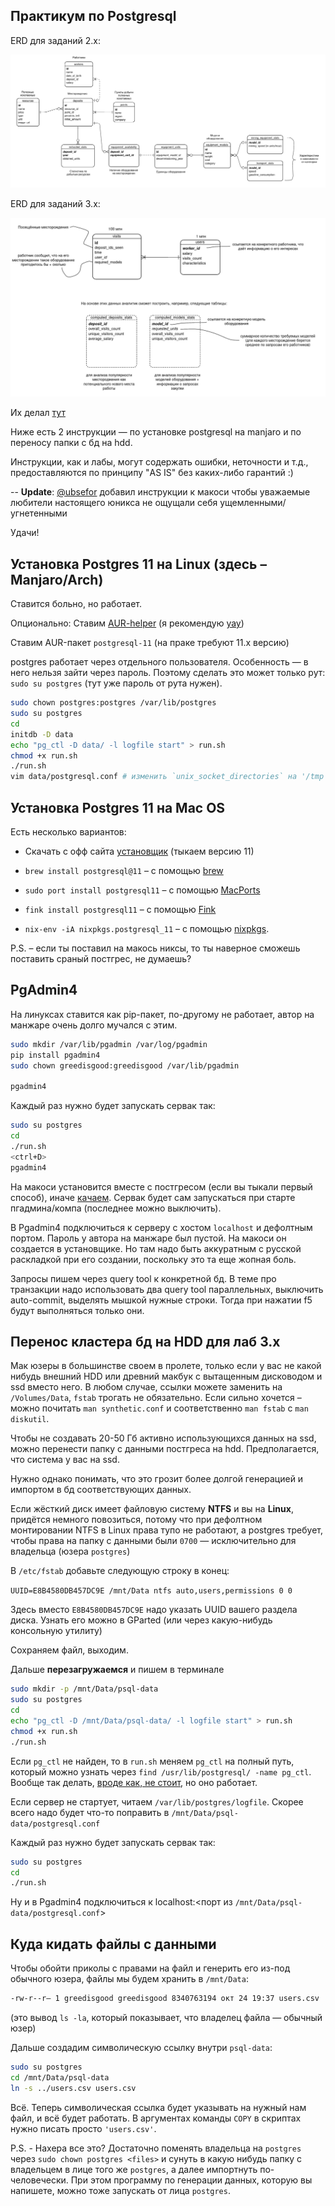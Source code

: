 ## Практикум по Postgresql

ERD для заданий 2.x:

![2-1](2-1/2_1.png)

ERD для заданий 3.x:

![3-1](3-1/3_1.png)

Их делал [тут](https://online.visual-paradigm.com/diagrams/templates/entity-relationship-diagram/notations-for-traditional-erd/)

Ниже есть 2 инструкции — по установке postgresql на manjaro и по переносу папки с бд на hdd. 

Инструкции, как и лабы, могут содержать ошибки, неточности и т.д., предоставляются по принципу "AS IS" без каких-либо гарантий :)

-- **Update**: [@ubsefor](https://github.com/ubsefor) добавил инструкции к макоси чтобы уважаемые любители настоящего юникса не ощущали себя ущемленными/угнетенными

Удачи! 

## Установка Postgres 11 на Linux (здесь – Manjaro/Arch)
Ставится больно,  но работает. 

Опционально: Ставим [AUR-helper](https://wiki.archlinux.org/title/AUR_helpers) (я рекомендую [yay](https://aur.archlinux.org/packages/yay/))

Ставим AUR-пакет `postgresql-11` (на праке требуют 11.x версию)

postgres работает через отдельного пользователя. Особенность — в него нельзя зайти через пароль. Поэтому сделать это может только рут: `sudo su postgres` (тут уже пароль от рута нужен).

```bash
sudo chown postgres:postgres /var/lib/postgres
sudo su postgres
cd
initdb -D data
echo "pg_ctl -D data/ -l logfile start" > run.sh
chmod +x run.sh
./run.sh
vim data/postgresql.conf # изменить `unix_socket_directories` на '/tmp'
```

## Установка Postgres 11 на Mac OS

Есть несколько вариантов:

- Скачать с офф сайта [установщик](https://content-www.enterprisedb.com/downloads/postgres-postgresql-downloads) (тыкаем версию 11)

- ```brew install postgresql@11``` – с помощью [brew](https://brew.sh)

- ```sudo port install postgresql11``` – с помощью [MacPorts](https://www.macports.org)

- ```fink install postgresql11``` – с помощью [Fink](https://www.finkproject.org/index.php?phpLang=ru)

- ```nix-env -iA nixpkgs.postgresql_11``` – с помощью [nixpkgs](https://nixos.org). 

P.S. – если ты поставил на макось никсы, то ты наверное сможешь поставить сраный постгрес, не думаешь?


## PgAdmin4
На линуксах ставится как pip-пакет, по-другому не работает, автор на манжаре очень долго мучался с этим. 
```bash
sudo mkdir /var/lib/pgadmin /var/log/pgadmin
pip install pgadmin4
sudo chown greedisgood:greedisgood /var/lib/pgadmin

pgadmin4
```
Каждый раз нужно будет запускать сервак так:

```bash
sudo su postgres
cd
./run.sh
<ctrl+D>
pgadmin4
```

На макоси установится вместе с постгресом (если вы тыкали первый способ), иначе [качаем](https://www.pgadmin.org/download/pgadmin-4-macos/). Сервак будет сам запускаться при старте пгадмина/компа (последнее можно выключить).

В Pgadmin4 подключиться к серверу с хостом `localhost` и дефолтным портом. Пароль у автора на манжаре был пустой. На макоси он создается в установщике. Но там надо быть аккуратным с русской раскладкой при его создании, поскольку это та еще жопная боль.

Запросы пишем через query tool к конкретной бд. В теме про транзакции надо использовать два query tool параллельных, выключить auto-commit, выделять мышкой нужные строки. Тогда при нажатии f5 будут выполняться только они. 

## Перенос кластера бд на HDD для лаб 3.x 

Мак юзеры в большинстве своем в пролете, только если у вас не какой нибудь внешний HDD или древний макбук с вытащенным дисководом и ssd вместо него. В любом случае, ссылки можете заменить на `/Volumes/Data`, `fstab` трогать не обязательно. Если сильно хочется – можно почитать `man synthetic.conf` и соответственно `man fstab` с `man diskutil`.

Чтобы не создавать 20-50 Гб активно использующихся данных на ssd, можно перенести папку с данными постгреса на hdd. Предполагается, что система у вас на ssd. 

Нужно однако понимать, что это грозит более долгой генерацией и импортом в бд соответствующих данных.

Если жёсткий диск имеет файловую систему **NTFS** и вы на **Linux**, придётся немного повозиться, потому что при дефолтном монтировании NTFS в Linux права тупо не работают, а postgres требует, чтобы права на папку с данными были `0700` — исключительно для владельца (юзера `postgres`) 

В `/etc/fstab` добавьте следующую строку в конец:

`UUID=E8B4580DB457DC9E /mnt/Data ntfs auto,users,permissions 0 0`

Здесь вместо `E8B4580DB457DC9E` надо указать UUID вашего раздела диска. Узнать его можно в GParted (или через какую-нибудь консольную утилиту)

Сохраняем файл, выходим. 

Дальше **перезагружаемся** и пишем в терминале

```bash
sudo mkdir -p /mnt/Data/psql-data
sudo su postgres
cd
echo "pg_ctl -D /mnt/Data/psql-data/ -l logfile start" > run.sh
chmod +x run.sh
./run.sh
```

Если `pg_ctl` не найден, то в `run.sh` меняем `pg_ctl` на полный путь, который можно узнать через `find /usr/lib/postgresql/ -name pg_ctl`. Вообще так делать, [вроде как, не стоит](https://dba.stackexchange.com/questions/156717/command-not-found-pg-ctl-on-ubuntu), но оно работает. 

Если сервер не стартует, читаем `/var/lib/postgres/logfile`. Скорее всего надо будет что-то поправить в `/mnt/Data/psql-data/postgresql.conf`

Каждый раз нужно будет запускать сервак так:

```bash
sudo su postgres
cd
./run.sh
```

Ну и в Pgadmin4 подключиться к localhost:<порт из `/mnt/Data/psql-data/postgresql.conf`>

## Куда кидать файлы с данными

Чтобы обойти приколы с правами на файл и генерить его из-под обычного юзера, файлы мы будем хранить в `/mnt/Data`: 

```bash
-rw-r--r— 1 greedisgood greedisgood 8340763194 окт 24 19:37 users.csv
```

(это вывод `ls -la`, который показывает, что владелец файла — обычный юзер)

Дальше создадим символическую ссылку внутри `psql-data`:

```bash
sudo su postgres
cd /mnt/Data/psql-data
ln -s ../users.csv users.csv
```

Всё. Теперь символическая ссылка будет указывать на нужный нам файл, и всё будет работать. В аргументах команды `COPY` в скриптах нужно писать просто `'users.csv'`. 

P.S. - Нахера все это? Достаточно поменять владельца на `postgres` через `sudo chown postgres <files>` и сунуть в какую нибудь папку с владельцем в лице того же `postgres`, а далее импортнуть по-человечески. При этом программу по генерации данных, которую вы напишете, можно тоже запускать от лица `postgres`.
